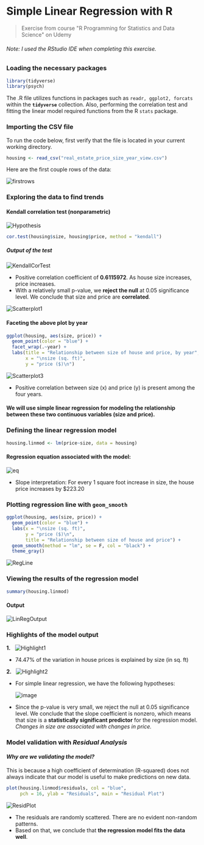 # Simple Linear Regression with R
> Exercise from course "R Programming for Statistics and Data Science" on Udemy
###### *Note: I used the RStudio IDE when completing this exercise.*

### Loading the necessary packages
```R
library(tidyverse)
library(psych)
```
The .R file utilizes functions in packages such as ```readr, ggplot2, forcats``` within the **```tidyverse```** collection. Also, performing the correlation test and fitting the linear model required functions from the R ```stats``` package.


### Importing the CSV file
To run the code below, first verify that the file is located in your current working directory. 
```R
housing <- read_csv("real_estate_price_size_year_view.csv")
```

Here are the first couple rows of the data:

![firstrows](https://user-images.githubusercontent.com/96803412/148123597-87661ece-08b9-4c21-b05c-3858812851c4.PNG)


### Exploring the data to find trends

#### Kendall correlation test (nonparametric)

![Hypothesis](https://user-images.githubusercontent.com/96803412/148128025-21ec95ef-b7ae-41cc-85d7-67f2284fa17d.png)
```R  
cor.test(housing$size, housing$price, method = "kendall") 
```

##### Output of the test

![KendallCorTest](https://user-images.githubusercontent.com/96803412/148124315-b8cf79fb-ee7e-43c4-92a6-3550c0b05377.PNG)
- Positive correlation coefficient of **0.6115972**. As house size increases, price increases.
- With a relatively small p-value, we **reject the null** at 0.05 significance level. We conclude that size and price are **correlated**.

![Scatterplot1](https://user-images.githubusercontent.com/96803412/148126168-25d903e2-b8c8-4481-a8f1-b6ee322c2772.PNG)


#### Faceting the above plot by year
```R
ggplot(housing, aes(size, price)) +
  geom_point(color = "blue") +
  facet_wrap(.~year) +
  labs(title = "Relationship between size of house and price, by year",
       x = "\nsize (sq. ft)", 
       y = "price ($)\n")
```

![Scatterplot3](https://user-images.githubusercontent.com/96803412/148127175-41f43e1c-c783-4750-8e28-346ce0e690e6.PNG)
- Positive correlation between size (x) and price (y) is present among the four years.

#### We will use simple linear regression for modeling the relationship between these two continuous variables (size and price).


### Defining the linear regression model
```R
housing.linmod <- lm(price~size, data = housing)
```
#### Regression equation associated with the model:
![eq](https://user-images.githubusercontent.com/96803412/148127943-27eb36c5-68fa-43cd-b80d-41437c973a19.png)
- Slope interpretation: For every 1 square foot increase in size, the house price increases by $223.20

### Plotting regression line with ```geom_smooth```
```R
ggplot(housing, aes(size, price)) +
  geom_point(color = "blue") +
  labs(x = "\nsize (sq. ft)",
       y = "price ($)\n",
       title = "Relationship between size of house and price") +
  geom_smooth(method = "lm", se = F, col = "black") +
  theme_gray() 
```
![RegLine](https://user-images.githubusercontent.com/96803412/148138589-b675f726-11d2-493b-ac7c-5c9e2e537781.png)

### Viewing the results of the regression model
```R
summary(housing.linmod)
```
#### Output
![LinRegOutput](https://user-images.githubusercontent.com/96803412/148132705-7ba0d4b9-98d0-4cec-8c75-a3151db8537b.PNG)


### Highlights of the model output
**1.** &nbsp; ![Highlight1](https://user-images.githubusercontent.com/96803412/148133534-f289bedb-9f06-4830-9e70-fd47986505dd.png)
  - 74.47% of the variation in house prices is explained by size (in sq. ft)
 
**2.** &nbsp; ![Highlight2](https://user-images.githubusercontent.com/96803412/148135045-23b3d0c6-9cd6-4500-be25-20c712aa58e7.PNG)
   - For simple linear regression, we have the following hypotheses: 
     
      ![image](https://user-images.githubusercontent.com/96803412/148135107-d17d660b-4f1e-4bea-953a-234b04c6b562.png)
   - Since the p-value is very small, we reject the null at 0.05 significance level. We conclude that the slope coefficient is nonzero, which means that size is a **statistically significant predictor** for the regression model. *Changes in size are associated with changes in price.* 

### Model validation with *Residual Analysis*
#### *Why are we validating the model?* 
This is because a high coefficient of determination (R-squared) does not always indicate that our model is useful to make predictions on new data. 
```R
plot(housing.linmod$residuals, col = "blue", 
     pch = 16, ylab = "Residuals", main = "Residual Plot") 
```
![ResidPlot](https://user-images.githubusercontent.com/96803412/148136817-d94bae9c-e252-4368-8509-87c8f502901d.png)
- The residuals are randomly scattered. There are no evident non-random patterns.
- Based on that, we conclude that **the regression model fits the data well**.
